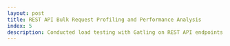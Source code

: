 ```yaml
---
layout: post
title: REST API Bulk Request Profiling and Performance Analysis
index: 5
description: Conducted load testing with Gatling on REST API endpoints to profile API performances from various metrics such as throughput, response time, Database query performance etc. Later optimized the APIs to achieve accepted level of performance. 
---
```

